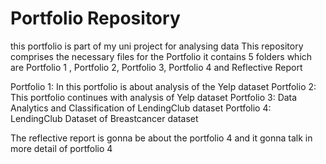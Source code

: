 # Portfolio Repository
this portfolio is part of my uni project for analysing data
This repository comprises the necessary files for the Portfolio it contains 5 folders which are Portfolio 1 , Portfolio 2, Portfolio 3, Portfolio 4 and Reflective Report

Portfolio 1: In this portfolio is about analysis of the Yelp dataset Portfolio 2: This portfolio continues with analysis of Yelp dataset Portfolio 3: Data Analytics and Classification of LendingClub dataset Portfolio 4: LendingClub Dataset of Breastcancer dataset

The reflective report is gonna be about the portfolio 4 and it gonna talk in more detail of portfolio 4

